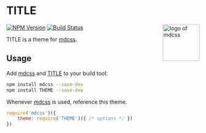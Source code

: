 # TITLE

<img align="right" width="96" height="96" src="https://i.imgur.com/3rqeZXi.png" title="logo of mdcss">

[![NPM Version][npm-img]][npm] [![Build Status][ci-img]][ci]

TITLE is a theme for [mdcss].

## Usage

Add [mdcss] and [TITLE] to your build tool:

```bash
npm install mdcss --save-dev
npm install THEME --save-dev
```

Whenever [mdcss] is used, reference this theme.

```js
require('mdcss')({
	theme: require('THEME')({ /* options */ })
})
```

[ci]:      https://travis-ci.org/USERNAME/THEME
[ci-img]:  https://img.shields.io/travis/USERNAME/THEME.svg
[npm]:     https://www.npmjs.com/package/THEME
[npm-img]: https://img.shields.io/npm/v/THEME.svg
[mdcss]:   https://github.com/jonathantneal/mdcss

[TITLE]: https://github.com/USERNAME/THEME
